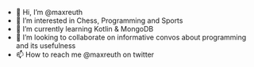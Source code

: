 - 👋 Hi, I’m @maxreuth
- 👀 I’m interested in Chess, Programming and Sports
- 🌱 I’m currently learning Kotlin & MongoDB
- 💞️ I’m looking to collaborate on informative convos about programming and its usefulness
- 📫 How to reach me @maxreuth on twitter
